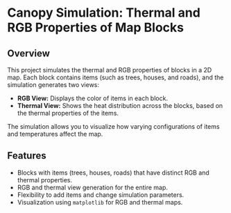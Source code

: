 <h1>Canopy Simulation: Thermal and RGB Properties of Map Blocks</h1>

<h2>Overview</h2>
<p>
This project simulates the thermal and RGB properties of blocks in a 2D map. Each block contains items (such as trees, houses, and roads), and the simulation generates two views:
<ul>
  <li><strong>RGB View:</strong> Displays the color of items in each block.</li>
  <li><strong>Thermal View:</strong> Shows the heat distribution across the blocks, based on the thermal properties of the items.</li>
</ul>
The simulation allows you to visualize how varying configurations of items and temperatures affect the map.
</p>

<h2>Features</h2>
<ul>
  <li>Blocks with items (trees, houses, roads) that have distinct RGB and thermal properties.</li>
  <li>RGB and thermal view generation for the entire map.</li>
  <li>Flexibility to add items and change simulation parameters.</li>
  <li>Visualization using <code>matplotlib</code> for RGB and thermal maps.</li>
</ul>




